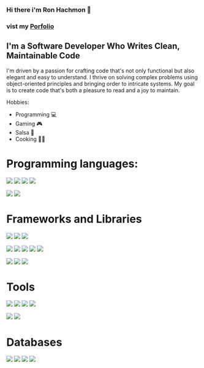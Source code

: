 ### Hi there i'm Ron Hachmon 👋
###  vist my [Porfolio](https://ron-hachmon.vercel.app/)


## I'm a Software Developer Who Writes Clean, Maintainable Code

I'm driven by a passion for crafting code that's not only functional but also elegant and easy to understand.
I thrive on solving complex problems using object-oriented principles and bringing order to intricate systems. My goal is to create code that's both a pleasure to read and a joy to maintain.


  Hobbies:
  * Programming 💻
  * Gaming 🎮
  * Salsa :man_dancing:
  * Cooking :man_cook:

  
# Programming languages:
<p>
   <img src="https://img.shields.io/badge/Java-ED8B00?style=for-the-badge&logo=java&logoColor=white" />
    <img src="https://img.shields.io/badge/C%23-239120?style=for-the-badge&logo=c-sharp&logoColor=white" />
    <img src="https://img.shields.io/badge/C%2B%2B-00599C?style=for-the-badge&logo=c%2B%2B&logoColor=white" />
    <img src="https://img.shields.io/badge/C-00599C?style=for-the-badge&logo=c&logoColor=white" />
</p>

<p>
  <img src="https://img.shields.io/badge/Python-3776AB?style=for-the-badge&logo=python&logoColor=white" />
  <img src="https://img.shields.io/badge/TypeScript-007ACC?style=for-the-badge&logo=typescript&logoColor=white" />
</p>


  
# Frameworks and Libraries
 <p>
    <img src="https://img.shields.io/badge/.NET-512BD4?style=for-the-badge&logo=dotnet&logoColor=white" />
    <img src="https://img.shields.io/badge/Django-092E20?style=for-the-badge&logo=django&logoColor=white" />
    <img src="https://img.shields.io/badge/MonoGame-E73C00?style=for-the-badge&logo=monogame&logoColor=white"/>
  </p>
  
<p>
    <img src="https://img.shields.io/badge/Node.js-339933?style=for-the-badge&logo=nodedotjs&logoColor=white" />
    <img src="https://img.shields.io/badge/Express.js-404D59?style=for-the-badge&logo=Express&logoColor=white"/>
    <img src="https://img.shields.io/badge/React-20232A?style=for-the-badge&logo=react&logoColor=61DAFB" />
    <img src="https://img.shields.io/badge/Bootstrap-563D7C?style=for-the-badge&logo=bootstrap&logoColor=white" />
    <img src="https://img.shields.io/badge/Babel-F9DC3E?style=for-the-badge&logo=babel&logoColor=white"/>
</p>

<p>
     <img src="https://img.shields.io/badge/pytest-0A9EDC?style=for-the-badge&logo=pytest&logoColor=white"/>
     <img src="https://img.shields.io/badge/Junit5-25A162?style=for-the-badge&logo=junit5&logoColor=white"/>
     <img src="https://img.shields.io/badge/TensorFlow-FF6F00?style=for-the-badge&logo=tensorflow&logoColor=white"/>
</p>

# Tools
<p>
    <img src="https://img.shields.io/badge/PyCharm-000000.svg?&style=for-the-badge&logo=PyCharm&logoColor=white"/>
     <img src="https://img.shields.io/badge/Visual_Studio_Code-0078D4?style=for-the-badge&logo=visual%20studio%20code&logoColor=white" />
    <img src="https://img.shields.io/badge/Visual_Studio-5C2D91?style=for-the-badge&logo=visual%20studio&logoColor=white"/>
    <img src="https://img.shields.io/badge/IntelliJ_IDEA-000000.svg?style=for-the-badge&logo=intellij-idea&logoColor=white"/>

</p>
<p>
  <img src="https://img.shields.io/badge/Docker-2CA5E0?style=for-the-badge&logo=docker&logoColor=white"/>
  <img src="https://img.shields.io/badge/Vagrant-1868F2?style=for-the-badge&logo=Vagrant&logoColor=white"/>
</p>

# Databases
<p>
     
  <img src="https://img.shields.io/badge/MySQL-00000F?style=for-the-badge&logo=mysql&logoColor=white" />
  <img src="https://img.shields.io/badge/MongoDB-4EA94B?style=for-the-badge&logo=mongodb&logoColor=white" />
  <img src="https://img.shields.io/badge/SQLite-07405E?style=for-the-badge&logo=sqlite&logoColor=white" />
  <img src="https://img.shields.io/badge/PostgreSQL-316192?style=for-the-badge&logo=postgresql&logoColor=white" />
     
</p>

<!--
handy stuff:
  <img src=""/>
https://dev.to/envoy_/150-badges-for-github-pnk#ide
  <img src="https://img.shields.io/badge/HTML5-E34F26?style=for-the-badge&logo=html5&logoColor=white" />
  <img src="https://img.shields.io/badge/CSS3-1572B6?style=for-the-badge&logo=css3&logoColor=white" />
https://github.com/alexandresanlim/Badges4-README.md-Profile#-games-


**RonHachmon/RonHachmon** is a ✨ _special_ ✨ repository because its `README.md` (this file) appears on your GitHub profile.

Here are some ideas to get you started:

- 🔭 I’m currently working on ...
- 🌱 I’m currently learning ...
- 👯 I’m looking to collaborate on ...
- 🤔 I’m looking for help with ...
- 💬 Ask me about ...
- 📫 How to reach me: ...
- 😄 Pronouns: ...
- ⚡ Fun fact: ...
-->
